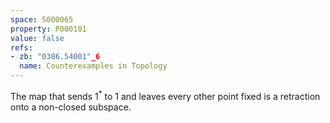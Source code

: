 ```yaml
---
space: S000065
property: P000101
value: false
refs:
- zb: "0386.54001"_6
  name: Counterexamples in Topology
---
```


The map that sends $1^*$ to $1$ and leaves every other point fixed is a retraction onto a non-closed subspace.
